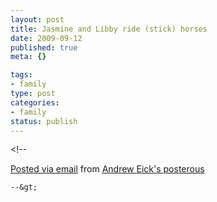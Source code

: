 ```yaml
--- 
layout: post
title: Jasmine and Libby ride (stick) horses
date: 2009-09-12
published: true
meta: {}

tags: 
- family
type: post
categories: 
- family
status: publish
---
```

&lt;!--  

  [Posted via email](http://posterous.com)   from [Andrew Eick's posterous](http://posterous.andyeick.com/jasmine-and-libby-ride-stick-horses)  

    --&gt;
